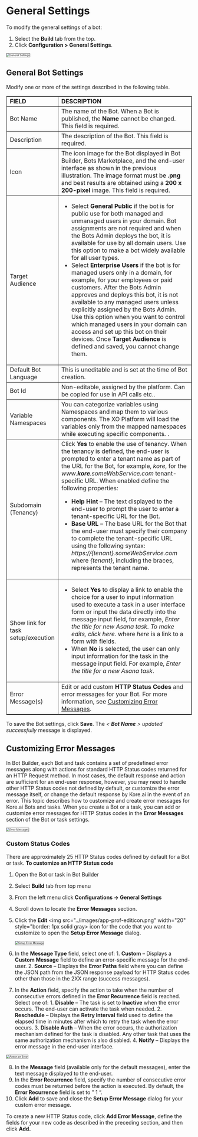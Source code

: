 # General Settings

To modify the general settings of a bot:

1. Select the **Build** tab from the top.
2. Click **Configuration > General Settings**.  
<img src="../images/app-prof-img1-build-configurations-general-settings.png" alt="General Settings" title="General Settings" style="border: 1px solid gray;zoom:50%;"/>

## General Bot Settings

Modify one or more of the settings described in the following table.


<table border="1">
  <tr>
   <td><strong>FIELD</strong>
   </td>
   <td><strong>DESCRIPTION</strong>
   </td>
  </tr>
  <tr>
   <td>Bot Name
   </td>
   <td>The name of the Bot. When a Bot is published, the <strong>Name</strong> cannot be changed. This field is required.
   </td>
  </tr>
  <tr>
   <td>Description
   </td>
   <td>The description of the Bot. This field is required.
   </td>
  </tr>
  <tr>
   <td>Icon
   </td>
   <td>The icon image for the Bot displayed in Bot Builder, Bots Marketplace, and the end-user interface as shown in the previous illustration. The image format must be <strong>.png </strong>and best results are obtained using a <strong>200 x 200-pixel</strong> image. This field is required.
   </td>
  </tr>
  <tr>
   <td>Target Audience
   </td>
   <td>
<ul>

<li>Select <strong>General Public</strong> if the bot is for public use for both managed and unmanaged users in your domain. Bot assignments are not required and when the Bots Admin deploys the bot, it is available for use by all domain users. Use this option to make a bot widely available for all user types.


<li>Select <strong>Enterprise Users</strong> if the bot is for managed users only in a domain, for example, for your employees or paid customers. After the Bots Admin approves and deploys this bot, it is not available to any managed users unless explicitly assigned by the Bots Admin. Use this option when you want to control which managed users in your domain can access and set up this bot on their devices.
Once <strong>Target Audience</strong> is defined and saved, you cannot change them.
</li>
</ul>
   </td>
  </tr>
  <tr>
   <td>Default Bot Language
   </td>
   <td>This is uneditable and is set at the time of Bot creation.
   </td>
  </tr>
  <tr>
   <td>Bot Id
   </td>
   <td>Non-editable, assigned by the platform. Can be copied for use in API calls etc..
   </td>
  </tr>
  <tr>
   <td>Variable Namespaces
   </td>
   <td>You can categorize variables using Namespaces and map them to various components. The XO Platform will load the variables only from the mapped namespaces while executing specific components. <a href="../integrations/managing-namespace" target="_blank"></a>.
   </td>
  </tr>
  <tr>
   <td>Subdomain (Tenancy)
   </td>
   <td>Click <strong>Yes</strong> to enable the use of tenancy. When the tenancy is defined, the end-user is prompted to enter a tenant name as part of the URL for the Bot, for example, <em>kore</em>, for the <em>www.<strong>kore</strong>.someWebService.com</em> tenant-specific URL. When enabled define the following properties:
<ul>

<li><strong>Help Hint</strong> – The text displayed to the end-user to prompt the user to enter a tenant-specific URL for the Bot.


<li><strong>Base URL</strong> – The base URL for the Bot that the end-user must specify their company to complete the tenant-specific URL using the following syntax: <em>https://{tenant}.someWebService.com</em> where <em>{tenant}</em>, including the braces, represents the tenant name. 
</li>
</ul>
   </td>
  </tr>
  <tr>
   <td>Show link for task setup/execution
   </td>
   <td>
<ul>

<li>Select <strong>Yes</strong> to display a link to enable the choice for a user to input information used to execute a task in a user interface form or input the data directly into the message input field, for example, <em>Enter the title for new Asana task. To make edits, click here. </em>where <em>here</em> is a link to a form with fields.


<li>When <strong>No</strong> is selected, the user can only input information for the task in the message input field. For example, <em>Enter the title for a new Asana task</em>.
</li>
</ul>
   </td>
  </tr>
  <tr>
   <td>Error Message(s)
   </td>
   <td>Edit or add custom <strong>HTTP Status Codes</strong> and error messages for your Bot. For more information, see <a href="#customizing-error-messages">Customizing Error Messages</a>.
   </td>
  </tr>
</table>


To save the Bot settings, click **Save**. The _&lt; **Bot Name** > updated successfully_ message is displayed.


## Customizing Error Messages

In Bot Builder, each Bot and task contains a set of predefined error messages along with actions for standard HTTP Status codes returned for an HTTP Request method. In most cases, the default response and action are sufficient for an end-user response, however, you may need to handle other HTTP Status codes not defined by default, or customize the error message itself, or change the default response by Kore.ai in the event of an error. This topic describes how to customize and create error messages for Kore.ai Bots and tasks. When you create a Bot or a task, you can add or customize error messages for HTTP Status codes in the **Error Messages** section of the Bot or task settings. 

<img src="../images/app-prof-img2-general-settings-error-messages.png" alt="Error Messages" title="Error Messages" style="border: 1px solid gray;zoom:50%;"/>

### Custom Status Codes

There are approximately 25 HTTP Status codes defined by default for a Bot or task. **To customize an HTTP Status code**

  1. Open the Bot or task in Bot Builder
  2. Select **Build** tab from top menu
  3. From the left menu click **Configurations -> General Settings**
  4. Scroll down to locate the **Error Messages** section.
  5. Click the **Edit** <img src="../images/app-prof-editicon.png" width="20" style="border: 1px solid gray> icon for the code that you want to customize to open the **Setup Error Message** dialog.  
    
      <img src="../images/app-prof-img3-general-settings-error-messages-setup.png" alt="Setup Error Message" title="Setup Error Message" style="border: 1px solid gray;zoom:50%;"/>  
      
    
  6. In the **Message Type** field, select one of:
    1. **Custom** – Displays a **Custom Message** field to define an error-specific message for the end-user.
    2. **Source** – Displays the **Error Paths** field where you can define the JSON path from the JSON response payload for HTTP Status codes other than those in the 2XX range (success messages).

  7. In the **Action** field, specify the action to take when the number of consecutive errors defined in the **Error Recurrence** field is reached. Select one of:
    1. **Disable** – The task is set to **Inactive** when the error occurs. The end-user can activate the task when needed.
    2. **Reschedule** – Displays the **Retry Interval** field used to define the elapsed time in minutes after which to retry the task when the error occurs.
    3. **Disable Auth** – When the error occurs, the authorization mechanism defined for the task is disabled. Any other task that uses the same authorization mechanism is also disabled.
    4. **Notify** – Displays the error message in the end-user interface.  
  <img src="../images/app-prof-img4-general-settings-error-messages-setup-actions.png" alt="Action on Error" title="Action on Error" style="border: 1px solid gray;zoom:50%;"/>   
    
  8. In the **Message** field (available only for the default messages), enter the text message displayed to the end-user.
  9. In the **Error Recurrence** field, specify the number of consecutive error codes must be returned before the action is executed. By default, the **Error Recurrence** field is set to ” 1 “.
  10. Click **Add** to save and close the **Setup Error Message** dialog for your custom error message.

To create a new HTTP Status code, click **Add Error Message**, define the fields for your new code as described in the preceding section, and then click **Add.**
